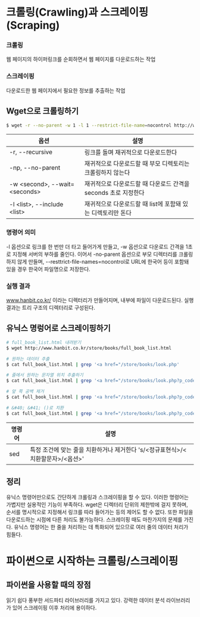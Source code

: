 # 크롤링\(Crawling\)과 스크레이핑(Scraping)
### 크롤링
웹 페이지의 하이퍼링크를 순회하면서 웹 페이지를 다운로드하는 작업
### 스크레이핑
다운로드한 웹 페이지에서 필요한 정보를 추출하는 작업

## Wget으로 크롤링하기
```bash
$ wget -r --no-parent -w 1 -l 1 --restrict-file-name=nocontrol http://www.hanbit.co.kr/
```
옵션 | 설명
---- | ---- 
-r, --recursive | 링크를 돌며 재귀적으로 다운로드한다
-np, --no-parent | 재귀적으로 다운로드할 때 부모 디렉토리는 크롤링하지 않는다
-w \<second\>, --wait=\<seconds\> | 재귀적으로 다운로드할 때 다운로드 간격을 seconds 초로 지정한다
-l \<list\>, --include \<list\> | 재귀적으로 다운로드할 때 list에 포함돼 있는 디렉토리만 돈다

### 명령어 의미
-l 옵션으로 링크를 한 번만 더 타고 들어가게 만들고, -w 옵션으로 다운로드 간격을 1초로 지정해 서버의 부하를 줄인다.
이어서 -no-parent 옵션으로 부모 디렉터리를 크롤링하지 않게 만들며, --resttrict-file-names=nocontrol로 URL에 한국어 등이 포함돼 있을 경우 한국어 파일명으로 저장한다.

### 실행 결과
www.hanbit.co.kr/ 이라는 디렉터리가 만들어지며, 내부에 파일이 다운로드된다.
실행 결과는 트리 구조의 디렉터리로 구성된다.

## 유닉스 명렁어로 스크레이핑하기
```bash
# full_book_list.html 내려받기
$ wget http://www.hanbit.co.kr/store/books/full_book_list.html

# 원하는 데이터 추출
$ cat full_book_list.html | grep '<a href="/store/books/look.php'

# 줄에서 원하는 문자열 위치 추출하기
$ cat full_book_list.html | grep '<a href="/store/books/look.php?p_code=' | sed -E 's/<[^>]*>//g'

# 앞 쪽 공백 제거
$ cat full_book_list.html | grep '<a href="/store/books/look.php?p_code=' | sed -E 's/<[^>]*>//g' | sed -E 's/^\s*//'

# &#40; &#41; ()로 치환
$ cat full_book_list.html | grep '<a href="/store/books/look.php?p_code=' | sed -E 's/<[^>]*>//g' | sed -E 's/^\s*//' | sed -E 's/&#40;/\(/g' | sed -E 's/&#41;/\)/g'
```
명령어 | 설명
---- | ----
sed | 특정 조건에 맞는 줄을 치환하거나 제거한다 's/\<정규표현식\>/\<치환할문자\>/\<옵션\>'

## 정리
유닉스 명령어만으로도 간단하게 크롤링과 스크레이핑을 할 수 있다.
이러한 명령어는 가볍지만 실용적인 기능이 부족하다. wget은 디렉터리 단위의 제한밖에 걸지 못하며, 순서를 명시적으로 지정해서 링크를 따라 들어가는 등의 제어도 할 수 없다. 또한 파일을 다운로드하는 시점에 다른 처리도 불가능하다. 스크레이핑 때도 마찬가지의 문제를 가진다. 유닉스 명령어는 한 줄을 처리하는 데 특화되어 있으므로 여러 줄의 데이터 처리가 힘들다.

# 파이썬으로 시작하는 크롤링/스크레이핑
## 파이썬을 사용할 때의 장점
읽기 쉽다
풍부한 서드파티 라이브러리를 가지고 있다.
강력한 데이터 분석 라이브러리가 있어 스크레이핑 이후 처리에 용이하다.



